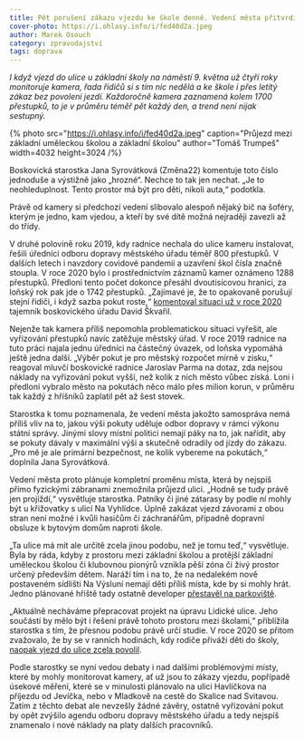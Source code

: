 ```yaml
---
title: Pět porušení zákazu vjezdu ke škole denně. Vedení města přitvrdí
cover-photo: https://i.ohlasy.info/i/fed40d2a.jpeg
author: Marek Osouch
category: zpravodajství
tags: doprava
---
```


*I když vjezd do ulice u základní školy na náměstí 9. května už čtyři roky monitoruje kamera, řada řidičů si s tím nic nedělá a ke škole i přes letitý zákaz bez povolení jezdí. Každoročně kamera zaznamená kolem 1700 přestupků, to je v průměru téměř pět každý den, a trend není nijak sestupný.*

{% photo src="https://i.ohlasy.info/i/fed40d2a.jpeg" caption="Průjezd mezi základní uměleckou školou a základní školou" author="Tomáš Trumpeš" width=4032 height=3024 /%}

Boskovická starostka Jana Syrovátková (Změna22) komentuje toto číslo jednoduše a výstižně jako „hrozné“. Nechce to tak jen nechat. „Je to neohleduplnost. Tento prostor má být pro děti, nikoli auta,“ podotkla.

Právě od kamery si předchozí vedení slibovalo alespoň nějaký bič na šoféry, kterým je jedno, kam vjedou, a kteří by své dítě možná nejraději zavezli až do třídy. 

V druhé polovině roku 2019, kdy radnice nechala do ulice kameru instalovat, řešili úředníci odboru dopravy městského úřadu téměř 800 přestupků. V dalších letech i navzdory covidové pandemii a uzavření škol čísla značně stoupla. V roce 2020 bylo i prostřednictvím záznamů kamer oznámeno 1288 přestupků. Předloni tento počet dokonce přesáhl dvoutisícovou hranici, za loňský rok pak jde o 1742 přestupků. „Zajímavé je, že to opakovaně porušují stejní řidiči, i když sazba pokut roste,“ [komentoval situaci už v roce 2020 ](https://ohlasy.info/clanky/2020/10/z-radnice-2.html)tajemník boskovického úřadu David Škvařil.

Nejenže tak kamera příliš nepomohla problematickou situaci vyřešit, ale vyřizování přestupků navíc zatěžuje městský úřad. V roce 2019 radnice na tuto práci najala jednu úředníci na částečný úvazek, od loňska vypomáhá ještě jedna další. „Výběr pokut je pro městský rozpočet mírně v zisku,“ reagoval mluvčí boskovické radnice Jaroslav Parma na dotaz, zda nejsou náklady na vyřizování pokut vyšší, než kolik z nich město vůbec získá. Loni i předloni vybralo město na pokutách něco málo přes milion korun, v průměru tak každý z hříšníků zaplatil pět až šest stovek.

Starostka k tomu poznamenala, že vedení města jakožto samospráva nemá příliš vliv na to, jakou výši pokuty uděluje odbor dopravy v rámci výkonu státní správy. Jinými slovy místní politici nemají páky na to, jak nařídit, aby se pokuty dávaly v maximální výši a skutečně odradily od jízdy do zákazu. „Pro mě je ale primární bezpečnost, ne kolik vybereme na pokutách,“ doplnila Jana Syrovátková.

Vedení města proto plánuje kompletní proměnu místa, která by nejspíš přímo fyzickými zábranami znemožnila průjezd ulicí. „Hodně se tudy právě jen projíždí,“ vysvětluje starostka. Patníky či jiné zátarasy by podle ní mohly být u křižovatky s ulicí Na Vyhlídce. Úplně zakázat vjezd závorami z obou stran není možné i kvůli hasičům či záchranářům, případně dopravní obsluze k bytovým domům naproti škole.

„Ta ulice má mít ale určitě zcela jinou podobu, než je tomu teď,“ vysvětluje. Byla by ráda, kdyby z prostoru mezi základní školou a protější základní uměleckou školou či klubovnou pionýrů vznikla pěší zóna či živý prostor určený především dětem. Naráží tím i na to, že na nedalekém nově postaveném sídlišti Na Výsluní nemají děti příliš místa, kde by si mohly hrát. Jedno plánované hřiště tady ostatně developer [přestavěl na parkoviště](https://forum.ohlasy.info/t/parkoviste-misto-hriste-aneb-jak-se-domluvit-s-developery/436).

„Aktuálně necháváme přepracovat projekt na úpravu Lidické ulice. Jeho součástí by mělo být i řešení právě tohoto prostoru mezi školami,“ přiblížila starostka s tím, že přesnou podobu právě určí studie. V roce 2020 se přitom zvažovalo, že by se v ranních hodinách, kdy rodiče přiváží děti do školy, [naopak vjezd do ulice zcela povolil](https://ohlasy.info/clanky/2020/01/z-radnice.html).

Podle starostky se nyní vedou debaty i nad dalšími problémovými místy, které by mohly monitorovat kamery, ať už jsou to zákazy vjezdu, popřípadě úsekové měření, které se v minulosti plánovalo na ulici Havlíčkova na příjezdu od Jevíčka, nebo v Mladkově na cestě do Skalice nad Svitavou. Zatím z těchto debat ale nevzešly žádné závěry, ostatně vyřizování pokut by opět zvýšilo agendu odboru dopravy městského úřadu a tedy nejspíš znamenalo i nové náklady na platy dalších pracovníků.